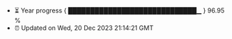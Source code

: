 - ⏳ Year progress { █████████████████████████████▁ } 96.95 %
- ⏰ Updated on Wed, 20 Dec 2023 21:14:21 GMT

